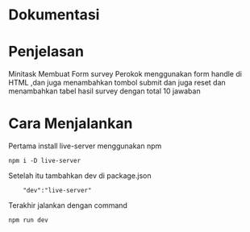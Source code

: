 # Dokumentasi

# Penjelasan

Minitask Membuat Form survey Perokok menggunakan form handle di HTML ,dan juga menambahkan tombol submit dan juga reset dan menambahkan tabel hasil survey dengan total 10 jawaban

# Cara Menjalankan

Pertama install live-server menggunakan npm

```
npm i -D live-server
```

Setelah itu tambahkan dev di package.json

```
    "dev":"live-server"

```

Terakhir jalankan dengan command

```
npm run dev
```
